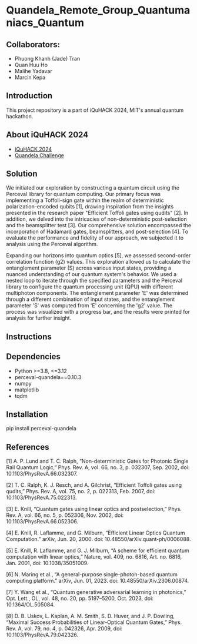 # Quandela_Remote_Group_Quantumaniacs_Quantum

## Collaborators: 
* Phuong Khanh (Jade) Tran
* Quan Huu Ho
* Malihe Yadavar
* Marcin Kepa

## Introduction
This project repository is a part of iQuHACK 2024, MIT's annual quantum hackathon. 

## About iQuHACK 2024
* [iQuHACK 2024](https://www.iquise.mit.edu/iQuHACK/2024-02-02)
* [Quandela Challenge](https://github.com/iQuHACK/2024_Quandela_Remote)

## Solution
We initiated our exploration by constructing a quantum circuit using the Perceval library for quantum computing. Our primary focus was implementing a Toffoli-sign gate within the realm of deterministic polarization-encoded qubits [1], drawing inspiration from the insights presented in the research paper "Efficient Toffoli gates using qudits" [2]. In addition, we delved into the intricacies of non-deterministic post-selection and the beamsplitter test [3]. Our comprehensive solution encompassed the incorporation of Hadamard gates, beamsplitters, and post-selection [4]. To evaluate the performance and fidelity of our approach, we subjected it to analysis using the Perceval algorithm.

Expanding our horizons into quantum optics [5], we assessed second-order correlation function (g2) values. This exploration allowed us to calculate the entanglement parameter (S) across various input states, providing a nuanced understanding of our quantum system's behavior. We used a nested loop to iterate through the specified parameters and the Perceval library to configure the quantum processing unit (QPU) with different multiphoton components. The entanglement parameter 'E' was determined through a different combination of input states, and the entanglement parameter 'S' was computed from 'E' concerning the 'g2' value. The process was visualized with a progress bar, and the results were printed for analysis for further insight.




## Instructions


## Dependencies
* Python >=3.8, <=3.12
* perceval-quandela==0.10.3
* numpy
* matplotlib
* tqdm

## Installation
pip install perceval-quandela

## References
[1] A. P. Lund and T. C. Ralph, “Non-deterministic Gates for Photonic Single Rail Quantum Logic,” Phys. Rev. A, vol. 66, no. 3, p. 032307, Sep. 2002, doi: 10.1103/PhysRevA.66.032307.

[2] T. C. Ralph, K. J. Resch, and A. Gilchrist, “Efficient Toffoli gates using qudits,” Phys. Rev. A, vol. 75, no. 2, p. 022313, Feb. 2007, doi: 10.1103/PhysRevA.75.022313.

[3] E. Knill, “Quantum gates using linear optics and postselection,” Phys. Rev. A, vol. 66, no. 5, p. 052306, Nov. 2002, doi: 10.1103/PhysRevA.66.052306.

[4] E. Knill, R. Laflamme, and G. Milburn, “Efficient Linear Optics Quantum Computation.” arXiv, Jun. 20, 2000. doi: 10.48550/arXiv.quant-ph/0006088.

[5] E. Knill, R. Laflamme, and G. J. Milburn, “A scheme for efficient quantum computation with linear optics,” Nature, vol. 409, no. 6816, Art. no. 6816, Jan. 2001, doi: 10.1038/35051009.

[6] N. Maring et al., “A general-purpose single-photon-based quantum computing platform.” arXiv, Jun. 01, 2023. doi: 10.48550/arXiv.2306.00874.

[7] Y. Wang et al., “Quantum generative adversarial learning in photonics,” Opt. Lett., OL, vol. 48, no. 20, pp. 5197–5200, Oct. 2023, doi: 10.1364/OL.505084.

[8] D. B. Uskov, L. Kaplan, A. M. Smith, S. D. Huver, and J. P. Dowling, “Maximal Success Probabilities of Linear-Optical Quantum Gates,” Phys. Rev. A, vol. 79, no. 4, p. 042326, Apr. 2009, doi: 10.1103/PhysRevA.79.042326.

